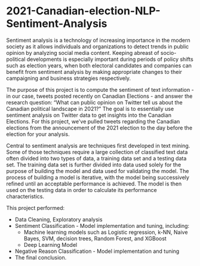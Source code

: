 # 2021-Canadian-election-NLP-Sentiment-Analysis


Sentiment analysis is a technology of increasing importance in the modern society as it allows individuals and organizations to detect trends in public opinion by analyzing social media content. Keeping abreast of socio-political developments is especially important during periods of policy shifts such as election years, when both electoral candidates and companies can benefit from sentiment analysis by making appropriate changes to their campaigning and business strategies respectively.

The purpose of this project is to compute the sentiment of text information - in our case, tweets posted recently on Canadian Elections - and answer the research question: “What can public opinion on Twitter tell us about the Canadian political landscape in 2021?” The goal is to essentially use sentiment analysis on Twitter data to get insights into the Canadian Elections. For this project, we've pulled tweets regarding the Canadian elections from the announcement of the 2021 election to the day before the election for your analysis.

Central to sentiment analysis are techniques first developed in text mining. Some of those techniques require a large collection of classified text data often divided into two types of data, a training data set and a testing data set. The training data set is further divided into data used solely for the purpose of building the model and data used for validating the model. The process of building a model is iterative, with the model being successively refined until an acceptable performance is achieved. The model is then used on the testing data in order to calculate its performance characteristics.

This project performed: 
* Data Cleaning, Exploratory analysis
* Sentiment Classification - Model implementation and tuning, including:
  - Machine learning models such as Logistic regression, k-NN, Naive Bayes, SVM, decision trees, Random Forest, and XGBoost
  - Deep Learning Model
* Negative Reason Classification - Model implementation and tuning
* The final conclusion. 
